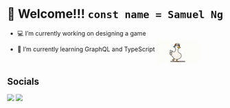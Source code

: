 # 👋 Welcome!!! `const name = Samuel Ng`

- 💻 I’m currently working on designing a game
- 🌱 I’m currently learning GraphQL and TypeScript
  <img style='width: 100px' align='middle' src='subarudo.gif'>

## Socials

<a href='https://www.linkedin.com/in/sam-ng4/'><img src='https://img.shields.io/badge/LinkedIn-0077B5?style=for-the-badge&logo=linkedin&logoColor=white'></a>
<a href='https://sam-ng.com/'><img src='https://img.shields.io/badge/website-000000?style=for-the-badge&logo=About.me&logoColor=white'></a>

<!--
**sam-ng/sam-ng** is a ✨ _special_ ✨ repository because its `README.md` (this file) appears on your GitHub profile.

Here are some ideas to get you started:

- 🔭 I’m currently working on ...
- 🌱 I’m currently learning ...
- 👯 I’m looking to collaborate on ...
- 🤔 I’m looking for help with ...
- 💬 Ask me about ...
- 📫 How to reach me: ...
- 😄 Pronouns: ...
- ⚡ Fun fact: ...
-->
